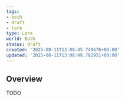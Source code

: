 ```yaml
---
tags:
- both
- draft
- lore
type: Lore
world: Both
status: draft
created: '2025-08-11T13:08:45.749676+00:00'
updated: '2025-08-11T13:08:48.782951+00:00'
---
```



## Overview

TODO
